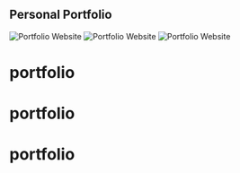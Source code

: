 ## Personal Portfolio

![Portfolio Website](https://i.ibb.co/t3pBMbL/portfolio.png)
![Portfolio Website](https://i.ibb.co/4JSrq1t/portfolio1.png)
![Portfolio Website](https://i.ibb.co/ZGhfjs1/portfolio2.png)

# portfolio
# portfolio
# portfolio
